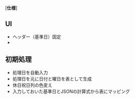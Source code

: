 
[**仕様**]

## UI
- ヘッダー（基準日）固定
- 
## 初期処理

- 処理日を自動入力
- 処理日を元に日付と曜日を表として生成
- 休日祝日列の色変え
- 入力しておいた基準日とJSONの計算式から表にマッピング


